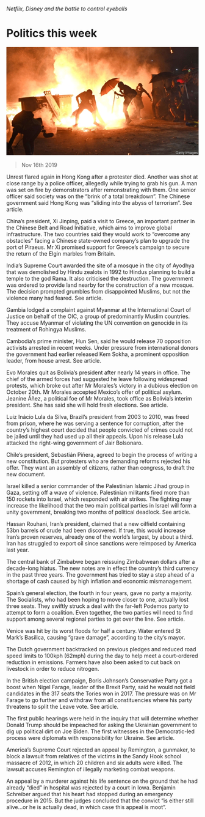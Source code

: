 ###### Netflix, Disney and the battle to control eyeballs

# Politics this week 

![image](images/20191116_wwp001.jpg) 

> Nov 16th 2019 

Unrest flared again in Hong Kong after a protester died. Another was shot at close range by a police officer, allegedly while trying to grab his gun. A man was set on fire by demonstrators after remonstrating with them. One senior officer said society was on the “brink of a total breakdown”. The Chinese government said Hong Kong was “sliding into the abyss of terrorism”. See article. 

China’s president, Xi Jinping, paid a visit to Greece, an important partner in the Chinese Belt and Road Initiative, which aims to improve global infrastructure. The two countries said they would work to “overcome any obstacles” facing a Chinese state-owned company’s plan to upgrade the port of Piraeus. Mr Xi promised support for Greece’s campaign to secure the return of the Elgin marbles from Britain. 

India’s Supreme Court awarded the site of a mosque in the city of Ayodhya that was demolished by Hindu zealots in 1992 to Hindus planning to build a temple to the god Rama. It also criticised the destruction. The government was ordered to provide land nearby for the construction of a new mosque. The decision prompted grumbles from disappointed Muslims, but not the violence many had feared. See article. 

Gambia lodged a complaint against Myanmar at the International Court of Justice on behalf of the OIC, a group of predominantly Muslim countries. They accuse Myanmar of violating the UN convention on genocide in its treatment of Rohingya Muslims. 

Cambodia’s prime minister, Hun Sen, said he would release 70 opposition activists arrested in recent weeks. Under pressure from international donors the government had earlier released Kem Sokha, a prominent opposition leader, from house arrest. See article. 

Evo Morales quit as Bolivia’s president after nearly 14 years in office. The chief of the armed forces had suggested he leave following widespread protests, which broke out after Mr Morales’s victory in a dubious election on October 20th. Mr Morales accepted Mexico’s offer of political asylum. Jeanine Áñez, a political foe of Mr Morales, took office as Bolivia’s interim president. She has said she will hold fresh elections. See article. 

Luiz Inácio Lula da Silva, Brazil’s president from 2003 to 2010, was freed from prison, where he was serving a sentence for corruption, after the country’s highest court decided that people convicted of crimes could not be jailed until they had used up all their appeals. Upon his release Lula attacked the right-wing government of Jair Bolsonaro. 

Chile’s president, Sebastián Piñera, agreed to begin the process of writing a new constitution. But protesters who are demanding reforms rejected his offer. They want an assembly of citizens, rather than congress, to draft the new document. 

Israel killed a senior commander of the Palestinian Islamic Jihad group in Gaza, setting off a wave of violence. Palestinian militants fired more than 150 rockets into Israel, which responded with air strikes. The fighting may increase the likelihood that the two main political parties in Israel will form a unity government, breaking two months of political deadlock. See article. 

Hassan Rouhani, Iran’s president, claimed that a new oilfield containing 53bn barrels of crude had been discovered. If true, this would increase Iran’s proven reserves, already one of the world’s largest, by about a third. Iran has struggled to export oil since sanctions were reimposed by America last year. 

The central bank of Zimbabwe began reissuing Zimbabwean dollars after a decade-long hiatus. The new notes are in effect the country’s third currency in the past three years. The government has tried to stay a step ahead of a shortage of cash caused by high inflation and economic mismanagement. 

Spain’s general election, the fourth in four years, gave no party a majority. The Socialists, who had been hoping to move closer to one, actually lost three seats. They swiftly struck a deal with the far-left Podemos party to attempt to form a coalition. Even together, the two parties will need to find support among several regional parties to get over the line. See article. 

Venice was hit by its worst floods for half a century. Water entered St Mark’s Basilica, causing “grave damage”, according to the city’s mayor. 

The Dutch government backtracked on previous pledges and reduced road speed limits to 100kph (62mph) during the day to help meet a court-ordered reduction in emissions. Farmers have also been asked to cut back on livestock in order to reduce nitrogen. 

In the British election campaign, Boris Johnson’s Conservative Party got a boost when Nigel Farage, leader of the Brexit Party, said he would not field candidates in the 317 seats the Tories won in 2017. The pressure was on Mr Farage to go further and withdraw from all constituencies where his party threatens to split the Leave vote. See article. 

The first public hearings were held in the inquiry that will determine whether Donald Trump should be impeached for asking the Ukrainian government to dig up political dirt on Joe Biden. The first witnesses in the Democratic-led process were diplomats with responsibility for Ukraine. See article. 

America’s Supreme Court rejected an appeal by Remington, a gunmaker, to block a lawsuit from relatives of the victims in the Sandy Hook school massacre of 2012, in which 20 children and six adults were killed. The lawsuit accuses Remington of illegally marketing combat weapons. 

An appeal by a murderer against his life sentence on the ground that he had already “died” in hospital was rejected by a court in Iowa. Benjamin Schreiber argued that his heart had stopped during an emergency procedure in 2015. But the judges concluded that the convict “is either still alive…or he is actually dead, in which case this appeal is moot”. 

